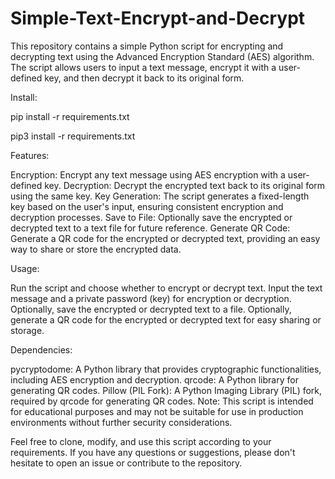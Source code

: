 # Simple-Text-Encrypt-and-Decrypt
This repository contains a simple Python script for encrypting and decrypting text using the Advanced Encryption Standard (AES) algorithm. The script allows users to input a text message, encrypt it with a user-defined key, and then decrypt it back to its original form.

Install:

pip install -r requirements.txt

pip3 install -r requirements.txt





Features:

Encryption: Encrypt any text message using AES encryption with a user-defined key.
Decryption: Decrypt the encrypted text back to its original form using the same key.
Key Generation: The script generates a fixed-length key based on the user's input, ensuring consistent encryption and decryption processes.
Save to File: Optionally save the encrypted or decrypted text to a text file for future reference.
Generate QR Code: Generate a QR code for the encrypted or decrypted text, providing an easy way to share or store the encrypted data.

Usage:

Run the script and choose whether to encrypt or decrypt text.
Input the text message and a private password (key) for encryption or decryption.
Optionally, save the encrypted or decrypted text to a file.
Optionally, generate a QR code for the encrypted or decrypted text for easy sharing or storage.


Dependencies:

pycryptodome: A Python library that provides cryptographic functionalities, including AES encryption and decryption.
qrcode: A Python library for generating QR codes.
Pillow (PIL Fork): A Python Imaging Library (PIL) fork, required by qrcode for generating QR codes.
Note:
This script is intended for educational purposes and may not be suitable for use in production environments without further security considerations.

Feel free to clone, modify, and use this script according to your requirements. If you have any questions or suggestions, please don't hesitate to open an issue or contribute to the repository.
